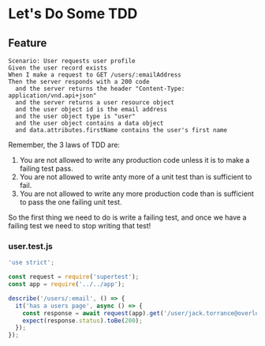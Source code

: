 # Let's Do Some TDD

## Feature


```
Scenario: User requests user profile  
Given the user record exists  
When I make a request to GET /users/:emailAddress  
Then the server responds with a 200 code  
  and the server returns the header "Content-Type: application/vnd.api+json"  
  and the server returns a user resource object  
  and the user object id is the email address  
  and the user object type is "user"  
  and the user object contains a data object  
  and data.attributes.firstName contains the user's first name  
```

Remember,  the 3 laws of TDD are: 

1. You are not allowed to write any production code unless it is to make a failing test pass.
2. You are not allowed to write anty more of a unit test than is sufficient to fail.
3. You are not allowed to write any more production code than is sufficient to pass the one failing unit test.

So the first thing we need to do is write a failing test, and once we have a failing test we need to stop writing that test!

### user.test.js
```javascript
'use strict';

const request = require('supertest');
const app = require('../../app');

describe('/users/:email', () => {
  it('has a users page', async () => {
    const response = await request(app).get('/user/jack.torrance@overlook.com');
    expect(response.status).toBe(200);
  });
});
```

